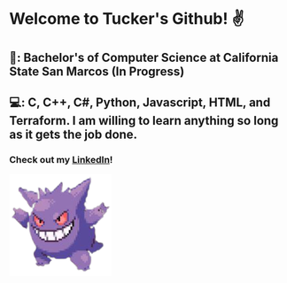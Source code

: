 # Welcome to Tucker's Github! :v:

## :school:: Bachelor's of Computer Science at California State San Marcos (In Progress)

## 💻: C, C++, C#, Python, Javascript, HTML, and Terraform. I am willing to learn anything so long as it gets the job done.

### Check out my [LinkedIn](https://www.linkedin.com/in/tucker-shaw-a96601156/)!

![Gengar](images/Gengar.png)
